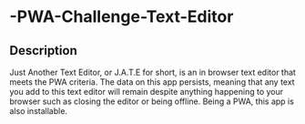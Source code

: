 # -PWA-Challenge-Text-Editor
## Description

  Just Another Text Editor, or J.A.T.E for short, is an in browser text editor that meets the PWA criteria. The data on this app persists, meaning that any text you add to this text editor will remain despite anything happening to your browser such as closing the editor or being offline. Being a PWA, this app is also installable.